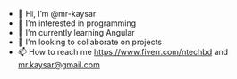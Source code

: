 - 👋 Hi, I’m @mr-kaysar
- 👀 I’m interested in programming
- 🌱 I’m currently learning Angular
- 💞️ I’m looking to collaborate on projects
- 📫 How to reach me https://www.fiverr.com/ntechbd and mr.kaysar@gmail.com

<!---
mr-kaysar/mr-kaysar is a ✨ special ✨ repository because its `README.md` (this file) appears on your GitHub profile.
You can click the Preview link to take a look at your changes.
--->
